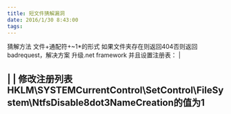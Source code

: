 ```yaml
---
title: 短文件猜解漏洞
date: 2016/1/30 8:43:00
tags:
---
```



猜解方法 文件+通配符+~1*的形式 如果文件夹存在则返回404否则返回badrequest，解决方案 升级.net framework 并且设置注册表： | 

| | 修改注册列表HKLM\SYSTEMCurrentControl\SetControl\FileSystem\NtfsDisable8dot3NameCreation的值为1  
---
